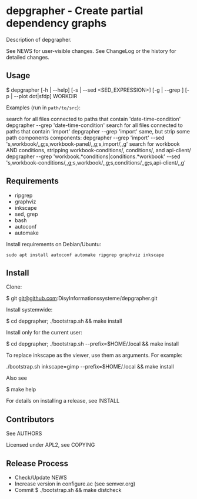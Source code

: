 depgrapher - Create partial dependency graphs
======================================

Description of depgrapher.

See NEWS for user-visible changes.
See ChangeLog or the history for detailed changes.

## Usage

$ depgrapher [-h | --help] [-s | --sed <SED_EXPRESSION>] [-g | --grep <GREP>] [-p | --plot dot|sfdp] WORKDIR

Examples (run in `path/to/src`):

search for all files connected to paths that contain 'date-time-condition'
    depgrapher --grep 'date-time-condition'
search for all files connected to paths that contain 'import'
    depgrapher --grep 'import'
same, but strip some path components components:
    depgrapher --grep 'import' --sed 's,workbook/,,g;s,workbook-panel/,,g;s,import/,,g'
search for workbook AND conditions, stripping workbook-conditions/, conditions/, and api-client/
    depgrapher --grep 'workbook.*conditions|conditions.*workbook' --sed 's,workbook-conditions/,,g;s,workbook/,,g;s,conditions/,,g;s,api-client/,,g'


## Requirements

- ripgrep
- graphviz
- inkscape
- sed, grep
- bash
- autoconf
- automake

Install requirements on Debian/Ubuntu:

    sudo apt install autoconf automake ripgrep graphviz inkscape

## Install

Clone:

$ git git@github.com:DisyInformationssysteme/depgrapher.git

Install systemwide:

$ cd depgrapher; ./bootstrap.sh && make install

Install only for the current user:

$ cd depgrapher; ./bootstrap.sh --prefix=$HOME/.local && make install

To replace inkscape as the viewer, use them as arguments. For example:

./bootstrap.sh inkscape=gimp --prefix=$HOME/.local && make install

Also see

$ make help

For details on installing a release, see INSTALL

## Contributors

See AUTHORS

Licensed under APL2, see COPYING

## Release Process

* Check/Update NEWS
* Increase version in configure.ac (see semver.org)
* Commit
$ ./bootstrap.sh && make distcheck


